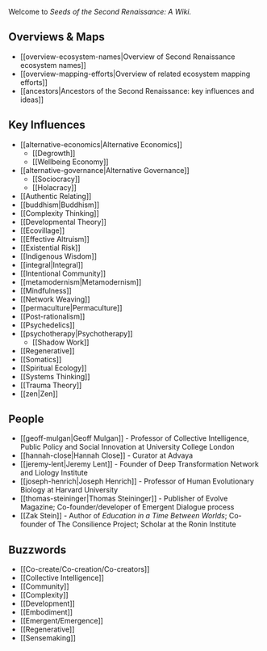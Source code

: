 
Welcome to *Seeds of the Second Renaissance: A Wiki.*

## Overviews & Maps

- [[overview-ecosystem-names|Overview of Second Renaissance ecosystem names]]
- [[overview-mapping-efforts|Overview of related ecosystem mapping efforts]]
- [[ancestors|Ancestors of the Second Renaissance: key influences and ideas]]

## Key Influences

- [[alternative-economics|Alternative Economics]]
  - [[Degrowth]]
  - [[Wellbeing Economy]]
- [[alternative-governance|Alternative Governance]]
  - [[Sociocracy]]
  - [[Holacracy]]
- [[Authentic Relating]]
- [[buddhism|Buddhism]]
- [[Complexity Thinking]]
- [[Developmental Theory]]
- [[Ecovillage]]
- [[Effective Altruism]]
- [[Existential Risk]]
- [[Indigenous Wisdom]]
- [[integral|Integral]]
- [[Intentional Community]]
- [[metamodernism|Metamodernism]]
- [[Mindfulness]]
- [[Network Weaving]]
- [[permaculture|Permaculture]]
- [[Post-rationalism]]
- [[Psychedelics]]
- [[psychotherapy|Psychotherapy]]
  - [[Shadow Work]]
- [[Regenerative]]
- [[Somatics]]
- [[Spiritual Ecology]]
- [[Systems Thinking]]
- [[Trauma Theory]]
- [[zen|Zen]]

## People

- [[geoff-mulgan|Geoff Mulgan]] - Professor of Collective Intelligence, Public Policy and Social Innovation at University College London
- [[hannah-close|Hannah Close]] - Curator at Advaya
- [[jeremy-lent|Jeremy Lent]] - Founder of Deep Transformation Network and Liology Institute
- [[joseph-henrich|Joseph Henrich]] - Professor of Human Evolutionary Biology at Harvard University
- [[thomas-steininger|Thomas Steininger]] - Publisher of Evolve Magazine; Co-founder/developer of Emergent Dialogue process 
- [[Zak Stein]] - Author of *Education in a Time Between Worlds*; Co-founder of The Consilience Project; Scholar at the Ronin Institute

## Buzzwords

- [[Co-create/Co-creation/Co-creators]]
- [[Collective Intelligence]]
- [[Community]]
- [[Complexity]]
- [[Development]]
- [[Embodiment]]
- [[Emergent/Emergence]]
- [[Regenerative]]
- [[Sensemaking]]


